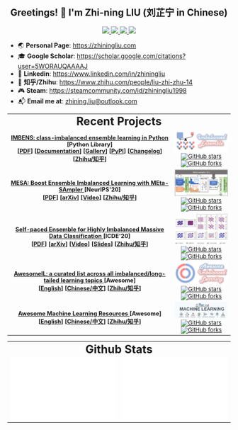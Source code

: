 <h2 align="center"> Greetings! 👋 I'm Zhi-ning LIU (刘芷宁 in Chinese) </h2>

<p align="center">
  <a href="https://github.com/ZhiningLiu1998">
    <img src="https://img.shields.io/badge/dynamic/json?label=GitHub&query=%24.data.totalSubs&url=https%3A%2F%2Fapi.spencerwoo.com%2Fsubstats%2F%3Fsource%3Dgithub%26queryKey%3DZhiningLiu1998&labelColor=grey&color=181717&logo=github&longCache=true&style=flat-square&suffix=%20Followers">
  </a>
  <a href="https://www.zhihu.com/people/liu-zhi-zhu-14">
    <img src="https://img.shields.io/badge/dynamic/json?color=282c34&labelColor=0084ff&label=%E7%9F%A5%E4%B9%8E/Zhihu&query=%24.data.totalSubs&url=https%3A%2F%2Fapi.spencerwoo.com%2Fsubstats%2F%3Fsource%3Dzhihu%26queryKey%3Dliu-zhi-zhu-14&longCache=true&style=flat-square&suffix=%20Followers">
  </a>
  <a href="https://steamcommunity.com/id/zhiningliu1998">
    <img src="https://img.shields.io/badge/dynamic/json?label=Steam&query=%24.data.totalSubs&url=https%3A%2F%2Fapi.spencerwoo.com%2Fsubstats%2F%3Fsource%3DsteamFriends%26queryKey%3D76561198283527394&suffix=%20Friends&logo=steam&labelColor=134375&color=0b1a37&longCache=true&style=flat-square">
  </a>
  <img src="https://img.shields.io/badge/Ph.D.-UIUC%20(2022--Now)-brightgreen?style=flat-square&color=181717&labelColor=blueviolet">
</p>

- 🌏 **Personal Page**: https://zhiningliu.com
- 🎓 **Google Scholar**: https://scholar.google.com/citations?user=5WORAUQAAAAJ
- 💼 **Linkedin**: https://www.linkedin.com/in/zhiningliu
- 🍻 **知乎/Zhihu**: https://www.zhihu.com/people/liu-zhi-zhu-14
- 🎮 **Steam**: https://steamcommunity.com/id/zhiningliu1998
- 📬 **Email me at**: [zhining.liu@outlook.com](mailto:zhining.liu@outlook.com)

<table style="border:none;font-size:0.92em;">  
  <tr>
    <td style="border:none;" align="center" colspan=2, width="70%">
    <font style="font-size:25px"><strong> Recent Projects </strong></font>
    </td>
  </tr>

  <tr>
    <td style="border:none;" align="center">
      <a href="https://github.com/ZhiningLiu1998/imbalanced-ensemble"><strong>
      IMBENS: class-imbalanced ensemble learning in Python
      </a> [Python Library] <br> 
        [<a href="https://arxiv.org/pdf/2111.12776.pdf">PDF</a>]
        [<a href="https://imbalanced-ensemble.readthedocs.io">Documentation</a>]
        [<a href="https://imbalanced-ensemble.readthedocs.io/en/latest/auto_examples/index.html#">Gallery</a>]
        [<a href="https://pypi.org/project/imbalanced-ensemble/">PyPI</a>]
        [<a href="https://imbalanced-ensemble.readthedocs.io/en/latest/release_history.html">Changelog</a>]
        [<a href="https://zhuanlan.zhihu.com/p/376572330">Zhihu/知乎</a>]
    </td>
    <td style="border:none;" align="center">
      <img src="https://raw.githubusercontent.com/ZhiningLiu1998/figures/master/thumbnails/imbens-thumb.png" width="150px" alt=""/><br>
      <a href="https://github.com/ZhiningLiu1998/imbalanced-ensemble/stargazers">
      <img alt="GitHub stars" src="https://img.shields.io/github/stars/ZhiningLiu1998/imbalanced-ensemble?style=social">
      </a>
      <a href="https://github.com/ZhiningLiu1998/imbalanced-ensemble/network/members">
      <img alt="GitHub forks" src="https://img.shields.io/github/forks/ZhiningLiu1998/imbalanced-ensemble?style=social">
      </a>
    </td>
  </tr>

  <tr>
    <td style="border:none;" align="center">
      <a href="https://github.com/ZhiningLiu1998/mesa"><strong>
      MESA: Boost Ensemble Imbalanced Learning with MEta-SAmpler 
      </a> [NeurIPS'20] <br> 
        [<a href="https://arxiv.org/pdf/2010.08830.pdf">PDF</a>]
        [<a href="https://arxiv.org/abs/2010.08830">arXiv</a>]
        [<a href="https://studio.slideslive.com/web_recorder/share/20201020T134559Z__NeurIPS_posters__17343__mesa-effective-ensemble-imbal?s=d3745afc-cfcf-4d60-9f34-63d3d811b55f">Video</a>]
        [<a href="https://zhuanlan.zhihu.com/p/268539195">Zhihu/知乎</a>] </strong>
    </td>
    <td style="border:none;" align="center">
      <img src="https://raw.githubusercontent.com/ZhiningLiu1998/figures/master/thumbnails/mesa-thumb.png" width="150px" alt=""/><br>
      <a href="https://github.com/ZhiningLiu1998/mesa/stargazers">
      <img alt="GitHub stars" src="https://img.shields.io/github/stars/ZhiningLiu1998/mesa?style=social">
      </a>
      <a href="https://github.com/ZhiningLiu1998/mesa/network/members">
      <img alt="GitHub forks" src="https://img.shields.io/github/forks/ZhiningLiu1998/mesa?style=social">
      </a>
    </td>
  </tr>

  <tr>
    <td style="border:none;" align="center">
      <a href="https://github.com/ZhiningLiu1998/self-paced-ensemble"><strong>
      Self-paced Ensemble for Highly Imbalanced Massive Data Classification
      </a> [ICDE'20] <br> 
        [<a href="https://arxiv.org/pdf/1909.03500v3.pdf">PDF</a>]
        [<a href="https://arxiv.org/abs/1909.03500v3">arXiv</a>] 
        [<a href="https://www.bilibili.com/video/BV1Fg411L7gk">Video</a>] 
        [<a href="https://zhiningliu.com/files/ICDE_2020_self_paced_ensemble_slides.pdf">Slides</a>] 
        [<a href="https://zhuanlan.zhihu.com/p/86891438">Zhihu/知乎</a>] </strong>
    </td>
    <td style="border:none;" align="center">
      <img src="https://raw.githubusercontent.com/ZhiningLiu1998/figures/master/thumbnails/spe-thumb-1.png" width="150px" alt=""/><br>
      <a href="https://github.com/ZhiningLiu1998/self-paced-ensemble/stargazers">
      <img alt="GitHub stars" src="https://img.shields.io/github/stars/ZhiningLiu1998/self-paced-ensemble?style=social">
      </a>
      <a href="https://github.com/ZhiningLiu1998/self-paced-ensemble/network/members">
      <img alt="GitHub forks" src="https://img.shields.io/github/forks/ZhiningLiu1998/self-paced-ensemble?style=social">
      </a>
    </td>
  </tr>

  <tr>
    <td style="border:none;" align="center">
      <!-- &emsp;&emsp;&emsp;&emsp;&emsp;&nbsp;&nbsp; -->
      <a href="https://github.com/ZhiningLiu1998/awesome-imbalanced-learning"><strong>
      AwesomeIL: a curated list across all imbalanced/long-tailed learning topics
      </a> [Awesome]<br> 
        [<a href="https://github.com/ZhiningLiu1998/awesome-imbalanced-learning">English</a>] 
        [<a href="https://github.com/ZhiningLiu1998/awesome-imbalanced-learning/blob/master/README_CN.md">Chinese/中文</a>]
        [<a href="https://zhuanlan.zhihu.com/p/111460698">Zhihu/知乎</a>]</strong>
      <!-- &emsp;&emsp;&emsp;&emsp;&emsp;&nbsp;&nbsp; -->
    </td>
    <td style="border:none;" align="center">
      <img src="https://raw.githubusercontent.com/ZhiningLiu1998/figures/master/thumbnails/awesomeil-thumb.png" width="150px" alt=""/><br>
      <a href="https://github.com/ZhiningLiu1998/awesome-imbalanced-learning/stargazers">
      <img alt="GitHub stars" src="https://img.shields.io/github/stars/ZhiningLiu1998/awesome-imbalanced-learning?style=social">
      </a>
      <a href="https://github.com/ZhiningLiu1998/awesome-imbalanced-learning/network/members">
      <img alt="GitHub forks" src="https://img.shields.io/github/forks/ZhiningLiu1998/awesome-imbalanced-learning?style=social">
      </a>
    </td>
  </tr>

  <tr>
    <td style="border:none;" align="center">
      <!-- &emsp;&emsp;&emsp;&emsp;&emsp;&nbsp;&nbsp; -->
      <a href="https://github.com/ZhiningLiu1998/awesome-awesome-machine-learning"><strong>
      Awesome Machine Learning Resources
      </a> [Awesome]<br> 
        [<a href="https://github.com/ZhiningLiu1998/awesome-awesome-machine-learning">English</a>] 
        [<a href="https://github.com/ZhiningLiu1998/awesome-awesome-machine-learning/blob/main/README_CN.md">Chinese/中文</a>]
        [<a href="https://zhuanlan.zhihu.com/p/449876793">Zhihu/知乎</a>]</strong>
      <!-- &emsp;&emsp;&emsp;&emsp;&emsp;&nbsp;&nbsp; -->
    </td>
    <td style="border:none;" align="center">
      <img src="https://raw.githubusercontent.com/ZhiningLiu1998/figures/master/awesome-awesome-ml/machine-learning.png" width="150px" alt=""/><br>
      <a href="https://github.com/ZhiningLiu1998/awesome-awesome-machine-learning/stargazers">
      <img alt="GitHub stars" src="https://img.shields.io/github/stars/ZhiningLiu1998/awesome-awesome-machine-learning?style=social">
      </a>
      <a href="https://github.com/ZhiningLiu1998/awesome-awesome-machine-learning/network/members">
      <img alt="GitHub forks" src="https://img.shields.io/github/forks/ZhiningLiu1998/awesome-awesome-machine-learning?style=social">
    </td>
  </tr>
</table>

<table style="border:none;font-size:0.92em;">  
  <tr>
    <td style="border:none;" align="center" colspan=2>
    <font style="font-size:25px"><strong> Github Stats </strong></font>
    </td>
  </tr>
  <tr>
  <td style="border:none;" align="center">
  <img src="https://raw.githubusercontent.com/ZhiningLiu1998/github-stats-transparent/output/generated/overview.svg">
  </td>
  <td style="border:none;" align="center">
  <img src="https://raw.githubusercontent.com/ZhiningLiu1998/github-stats-transparent/output/generated/languages.svg">
  </td>
  </tr>
</table>

<!-- <table style="border:none;font-size:0.92em;">  
  <tr>
    <td style="border:none;" align="center" colspan=2>
    <font style="font-size:25px"><strong> Github Stats </strong></font>
    </td>
  </tr>
  <tr>
  <td style="border:none;" align="center">
  <img src="https://github-readme-stats.vercel.app/api?username=ZhiningLiu1998&show_icons=true&hide_border=true&bg_color=30,4a0908,643296&hide=issues&hide_rank=false&include_all_commits=true&theme=vision-friendly-dark">
  </td>
  <td style="border:none;" align="center">
  <img src="https://github-readme-stats.vercel.app/api/top-langs/?username=ZhiningLiu1998&show_icons=true&hide_border=true&bg_color=30,4a0908,643296&hide=issues,contribs&layout=compact&theme=vision-friendly-dark">
  </td>
  </tr>
</table> -->